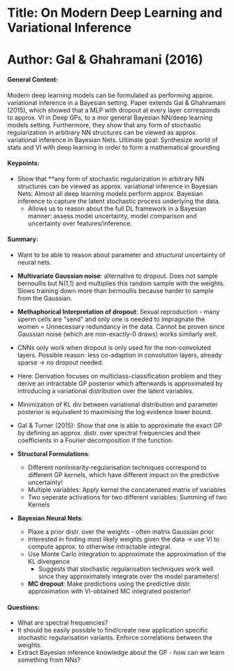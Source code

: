 # Title: On Modern Deep Learning and Variational Inference

# Author: Gal & Ghahramani (2016) 


#### General Content: 
Modern deep learning models can be formulated as performing approx. variational inference in a Bayesian setting. Paper extends Gal & Ghahramani (2015), which showed that a MLP with dropout at every layer corresponds to approx. VI in Deep GPs, to a mor general Bayesian NN/deep learning models setting. Furthermore, they show that any form of stochastic regularization in arbitrary NN structures can be viewed as approx. variational inference in Bayesian Nets. Ultimate goal: Synthesize world of stats and VI with deep learning in order to form a mathematical grounding


#### Keypoints: 
 
* Show that **any form of stochastic regularization in arbitrary NN structures can be viewed as approx. variational inference in Bayesian Nets: Almost all deep learning models perform approx. Bayesian inference to capture the latent stochastic process underlying the data.
	* Allows us to reason about the full DL framework in a Bayesian manner: assess model uncertainty, model comparison and uncertainty over features/inference. 	

#### Summary:

* Want to be able to reason about parameter and *structural* uncertainty of neural nets.
* **Multivariate Gaussian noise**: alternative to dropout. Does not sample bernoullis but N(1,1) and multiplies this random sample with the weights. Slows training down more than bernoullis because harder to sample from the Gaussian.
* **Methaphorical Interpretation of dropout**: Sexual reproduction - many sperm cells are "send" and only one is needed to impragnate the women = Unnecessary redundancy in the data. Cannot be proven since Gaussian noise (which are non-exactly-0 draws) works similarly well.
* CNNs only work when dropout is only used for the non-convoluted layers. Possible reason: less co-adaption in convolution layers, already sparse -> no dropout needed. 

* Here: Derivation focuses on multiclass-classification problem and they derive an intractable GP posterior which afterwards is approximated by introducing a variational distribution over the latent variables.
* Minimization of KL div between variational distribution and parameter posterior is equivalent to maximising the log evidence lower bound.
* Gal & Turner (2015): Show that one is able to approximate the exact GP by defining an approx. distr. over spectral frequencies and their coefficients in a Fourier decomposition if the function.

* **Structural Formulations**:
	* Different nonlinearity-regularisation techniques correspond to different GP kernels, which have different impact on the predictive uncertainty! 
	* Multiple variables: Apply kernel the concatenated matrix of variables
	* Two seperate activations for two different variables: Summing of two Kernels

* **Bayesian Neural Nets**:
	* Plaxe a prior distr. over the weights - often matrix Gaussian prior
	* Interested in finding most likely weights given the data -> use VI to compute approx. to otherwise intractable integral.
	* Use Monte Carlo integration to approximate the approximation of the KL divergence
		* Suggests that stochastic regularisation techniques work well since they approximately integrate over the model parameters!
	* **MC dropout**: Make predictions using the predictive distr. approximation with VI-obtained MC integrated posterior! 	
	

#### Questions: 

* What are spectral frequencies? 
* It should be easily possible to find/create new application specific stochastic regularisation variants. Enforce correlations between the weights.
* Extract Bayesian inference knowledge about the GP - how can we learn something from NNs?

